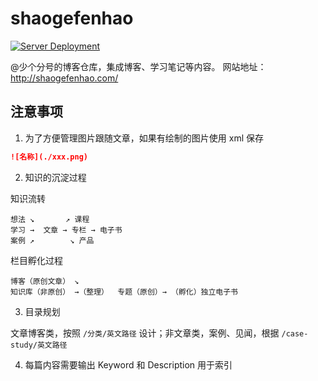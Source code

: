 # shaogefenhao

[![Server Deployment](https://github.com/linksgo2011/shaogefenhao-v2/actions/workflows/deployment.yml/badge.svg)](https://github.com/linksgo2011/shaogefenhao-v2/actions/workflows/deployment.yml)

@少个分号的博客仓库，集成博客、学习笔记等内容。 网站地址：http://shaogefenhao.com/

## 注意事项
1. 为了方便管理图片跟随文章，如果有绘制的图片使用 xml 保存

```markdown
![名称](./xxx.png)
```

2. 知识的沉淀过程


知识流转

```text
想法 ↘       ↗ 课程
学习 →  文章 → 专栏 → 电子书 
案例 ↗        ↘ 产品
```

栏目孵化过程

```text
博客（原创文章） ↘     
知识库（非原创） →（整理）  专题（原创）→ （孵化）独立电子书 
```

3. 目录规划

文章博客类，按照 `/分类/英文路径` 设计；非文章类，案例、见闻，根据 `/case-study/英文路径`

4. 每篇内容需要输出 Keyword 和 Description 用于索引 
